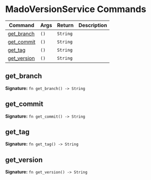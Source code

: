 # MadoVersionService Commands

| Command | Args | Return | Description |
|---------|------|--------|-------------|
| [get_branch](#get_branch) | `()` | `String` |  |
| [get_commit](#get_commit) | `()` | `String` |  |
| [get_tag](#get_tag) | `()` | `String` |  |
| [get_version](#get_version) | `()` | `String` |  |

## get_branch

**Signature:** `fn get_branch() -> String`


## get_commit

**Signature:** `fn get_commit() -> String`


## get_tag

**Signature:** `fn get_tag() -> String`


## get_version

**Signature:** `fn get_version() -> String`

